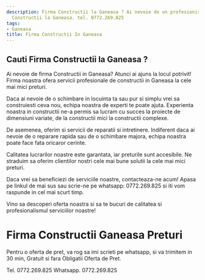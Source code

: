 ```yaml
---
description: Firma Constructii la Ganeasa ? Ai nevoie de un profesionist in Firma
  Constructii la Ganeasa. tel. 0772.269.825
tags:
- Ganeasa
title: Firma Constructii In Ganeasa
---
```



## Cauti Firma Constructii la Ganeasa ?

Ai nevoie de firma Constructii in Ganeasa? Atunci ai ajuns la locul potrivit! Firma noastra ofera servicii profesionale de constructii in Ganeasa la cele mai mici preturi.

Daca ai nevoie de o schimbare in locuinta ta sau pur si simplu vrei sa construiesti ceva nou, echipa noastra de experti te poate ajuta. Experienta noastra in constructii ne-a permis sa lucram cu succes la proiecte de dimensiuni variate, de la constructii mici la constructii complexe.

De asemenea, oferim si servicii de reparatii si intretinere. Indiferent daca ai nevoie de o reparare rapida sau de o schimbare majora, echipa noastra poate face fata oricaror cerinte.

Calitatea lucrarilor noastre este garantata, iar preturile sunt accesibile. Ne straduim sa oferim clientilor nostri cele mai bune solutii la cele mai mici preturi.

Daca vrei sa beneficiezi de serviciile noastre, contacteaza-ne acum! Apasa pe linkul de mai sus sau scrie-ne pe whatsapp: 0772.269.825 si iti vom raspunde in cel mai scurt timp.

Vino sa descoperi oferta noastra si sa te bucuri de calitatea si profesionalismul serviciilor noastre!

# Firma Constructii Ganeasa Preturi
Pentru o oferta de pret, va rog sa imi scrieti pe whatsapp, si va trimitem in 30 min, Gratuit si fara Obligatii Oferta de Pret.

Tel. 0772.269.825
Whatsapp. 0772.269.825